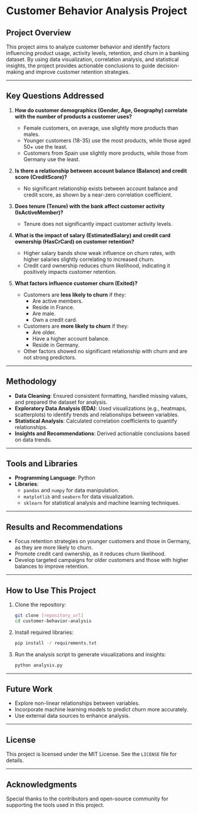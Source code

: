 # Customer Behavior Analysis Project

## Project Overview

This project aims to analyze customer behavior and identify factors influencing product usage, activity levels, retention, and churn in a banking dataset. By using data visualization, correlation analysis, and statistical insights, the project provides actionable conclusions to guide decision-making and improve customer retention strategies.

---

## Key Questions Addressed

1. **How do customer demographics (Gender, Age, Geography) correlate with the number of products a customer uses?**  
   - Female customers, on average, use slightly more products than males.  
   - Younger customers (18-35) use the most products, while those aged 50+ use the least.  
   - Customers from Spain use slightly more products, while those from Germany use the least.

2. **Is there a relationship between account balance (Balance) and credit score (CreditScore)?**  
   - No significant relationship exists between account balance and credit score, as shown by a near-zero correlation coefficient.

3. **Does tenure (Tenure) with the bank affect customer activity (IsActiveMember)?**  
   - Tenure does not significantly impact customer activity levels.

4. **What is the impact of salary (EstimatedSalary) and credit card ownership (HasCrCard) on customer retention?**  
   - Higher salary bands show weak influence on churn rates, with higher salaries slightly correlating to increased churn.  
   - Credit card ownership reduces churn likelihood, indicating it positively impacts customer retention.

5. **What factors influence customer churn (Exited)?**  
   - Customers are **less likely to churn** if they:  
     - Are active members.  
     - Reside in France.  
     - Are male.  
     - Own a credit card.  
   - Customers are **more likely to churn** if they:  
     - Are older.  
     - Have a higher account balance.  
     - Reside in Germany.  
   - Other factors showed no significant relationship with churn and are not strong predictors.

---

## Methodology

- **Data Cleaning**: Ensured consistent formatting, handled missing values, and prepared the dataset for analysis.
- **Exploratory Data Analysis (EDA)**: Used visualizations (e.g., heatmaps, scatterplots) to identify trends and relationships between variables.
- **Statistical Analysis**: Calculated correlation coefficients to quantify relationships.
- **Insights and Recommendations**: Derived actionable conclusions based on data trends.

---

## Tools and Libraries

- **Programming Language**: Python  
- **Libraries**:
  - `pandas` and `numpy` for data manipulation.
  - `matplotlib` and `seaborn` for data visualization.
  - `sklearn` for statistical analysis and machine learning techniques.

---

## Results and Recommendations

- Focus retention strategies on younger customers and those in Germany, as they are more likely to churn.
- Promote credit card ownership, as it reduces churn likelihood.
- Develop targeted campaigns for older customers and those with higher balances to improve retention.

---

## How to Use This Project

1. Clone the repository:
   ```bash
   git clone [repository_url]
   cd customer-behavior-analysis
   ```
2. Install required libraries:
   ```bash
   pip install -r requirements.txt
   ```
3. Run the analysis script to generate visualizations and insights:
   ```bash
   python analysis.py
   ```

---

## Future Work

- Explore non-linear relationships between variables.
- Incorporate machine learning models to predict churn more accurately.
- Use external data sources to enhance analysis.

---

## License

This project is licensed under the MIT License. See the `LICENSE` file for details.

---

## Acknowledgments

Special thanks to the contributors and open-source community for supporting the tools used in this project.
